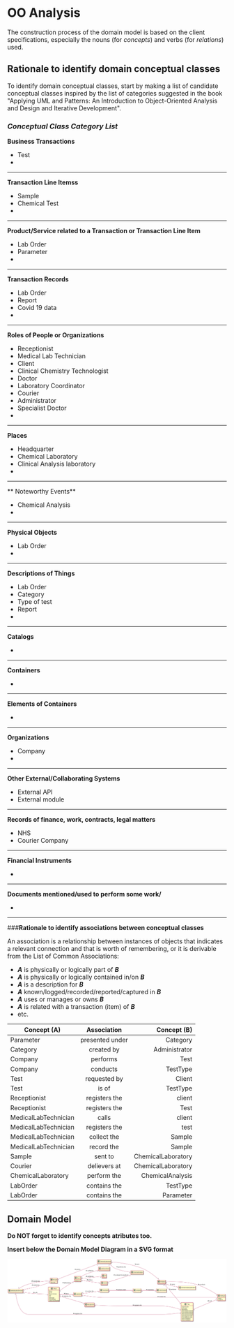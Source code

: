 # OO Analysis #

The construction process of the domain model is based on the client specifications, especially the nouns (for _concepts_) and verbs (for _relations_) used. 

## Rationale to identify domain conceptual classes ##
To identify domain conceptual classes, start by making a list of candidate conceptual classes inspired by the list of categories suggested in the book "Applying UML and Patterns: An Introduction to Object-Oriented Analysis and Design and Iterative Development". 


### _Conceptual Class Category List_ ###

**Business Transactions**

* Test
*

---

**Transaction Line Itemss**

* Sample
* Chemical Test
*

---

**Product/Service related to a Transaction or Transaction Line Item**

* Lab Order
* Parameter
*

---


**Transaction Records**

* Lab Order
* Report
* Covid 19 data
*

---  


**Roles of People or Organizations**

* Receptionist
* Medical Lab Technician
* Client
* Clinical Chemistry Technologist
* Doctor 
* Laboratory Coordinator
* Courier
* Administrator
* Specialist Doctor
*


---


**Places**

* Headquarter
* Chemical Laboratory
* Clinical Analysis laboratory 
*

---

** Noteworthy Events**

* Chemical Analysis
*

---


**Physical Objects**

* Lab Order
*

---


**Descriptions of Things**

* Lab Order
* Category
* Type of test
* Report
*


---


**Catalogs**

*  

---


**Containers**

*  

---


**Elements of Containers**

*  

---


**Organizations**

* Company
* 

---

**Other External/Collaborating Systems**

* External API
* External module


---


**Records of finance, work, contracts, legal matters**

* NHS
* Courier Company

---


**Financial Instruments**

*  

---


**Documents mentioned/used to perform some work/**

* 
---



###**Rationale to identify associations between conceptual classes**

An association is a relationship between instances of objects that indicates a relevant connection and that is worth of remembering, or it is derivable from the List of Common Associations: 

+ **_A_** is physically or logically part of **_B_**
+ **_A_** is physically or logically contained in/on **_B_**
+ **_A_** is a description for **_B_**
+ **_A_** known/logged/recorded/reported/captured in **_B_**
+ **_A_** uses or manages or owns **_B_**
+ **_A_** is related with a transaction (item) of **_B_**
+ etc.



| Concept (A) 		|  Association   	| Concept (B) |
|----------	   		|:-------------:		|---------:       |
| Parameter  	| presented under   		 	| Category |
| Category  	| created by    		 	| Administrator  |
| Company  	| performs    		 	| Test |
| Company  	| conducts    		 	| TestType |
| Test  	| requested by   		 	| Client |
| Test  	| is of	 	| TestType |
| Receptionist 	| registers the   		 	| client  |
| Receptionist 	| registers the   		 	| Test  |
| MedicalLabTechnician 	| calls  		 	| client |
| MedicalLabTechnician 	| registers the  		 	|test|
| MedicalLabTechnician 	| collect the 		 	| Sample |
| MedicalLabTechnician 	| record the 		 	| Sample |
| Sample 	| sent to   		 	| ChemicalLaboratory  |
| Courier 	| delievers at		 	| ChemicalLaboratory |
| ChemicalLaboratory 	| perform the  	| ChemicalAnalysis |
| LabOrder	| contains the   		 	| TestType |
| LabOrder	| contains the   		 	| Parameter |



## Domain Model

**Do NOT forget to identify concepts atributes too.**

**Insert below the Domain Model Diagram in a SVG format**

![DM.svg](DM.svg)




